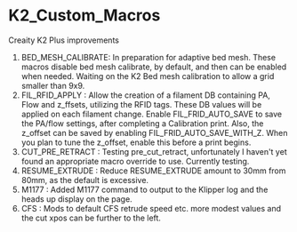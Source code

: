 # K2_Custom_Macros
Creaity K2 Plus improvements

1) BED_MESH_CALIBRATE: In preparation for adaptive bed mesh. These macros disable bed mesh calibrate, by default, and then can be enabled when needed. Waiting on the K2 Bed mesh calibration to allow a grid smaller than 9x9.
2) FIL_RFID_APPLY : Allow the creation of a filament DB containing PA, Flow and z_ffsets, utilizing the RFID tags.  These DB values will be applied on each filament change.  Enable FIL_FRID_AUTO_SAVE to save the PA/flow settings, after completing a Calibration print.  Also, the z_offset can be saved by enabling FIL_FRID_AUTO_SAVE_WITH_Z. When you plan to tune the z_offset, enable this before a print begins.
3) CUT_PRE_RETRACT : Testing pre_cut_retract, unfortunately I haven't yet found an appropriate macro override to use.  Currently testing.
4) RESUME_EXTRUDE : Reduce RESUME_EXTRUDE amount to 30mm from 80mm, as the default is excessive.
5) M1177 : Added M1177 command to output to the Klipper log and the heads up display on the page.
6) CFS : Mods to default CFS retrude speed etc. more modest values and the cut xpos can be further to the left.
